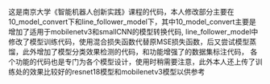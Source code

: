 这是南京大学《智能机器人创新实践》课程的代码，本人修改部分主要在10_model_convert下和line_follower_model下，其中10_model_convert主要是增加了适用于mobilenetv3和smallCNN的模型转换代码,
line_follower_model中修改了模型训练代码，使用混合损失函数代替原MSE损失函数，后又尝试模型蒸馏，此外增加了模型分类效果检测的代码，和功能增强了的数据集标注代码，
各个功能的代码也是专门为各个模型设计，使用时稍需要注意，此外本人还上传了训练处的效果比较好的resnet18模型和mobilenetv3模型以供参考

